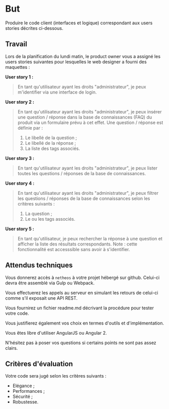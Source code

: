 But
===
Produire le code client (interfaces et logique) correspondant aux users stories décrites ci-dessous. 

Travail
-------
Lors de la planification du lundi matin, le product owner vous a assigné les users stories suivantes pour lesquelles le web designer a fourni des maquettes :

**User story 1 :**
> En tant qu'utilisateur ayant les droits "administrateur", je peux m'identifier via une interface de login.

**User story 2 :**
> En tant qu'utilisateur ayant les droits "administrateur", je peux insérer une question / réponse dans la base de connaissances (FAQ) du produit via un formulaire prévu à cet effet. Une question / réponse est définie par :
> 1. Le libellé de la question ;
> 0. Le libellé de la réponse ;
> 0. La liste des tags associés.

**User story 3 :**
> En tant qu'utilisateur ayant les droits "administrateur", je peux lister toutes les questions / réponses de la base de connaissances.

**User story 4 :**
> En tant qu'utilisateur ayant les droits "administrateur", je peux filtrer les questions / réponses de la base de connaissances selon les critères suivants :
> 1. La question ;
> 0. Le ou les tags associés.

**User story 5 :**
> En tant qu'utilisateur, je peux rechercher la réponse à une question et afficher la liste des résultats correspondants. Note : cette fonctionnalité est accesssible sans avoir à s'identifier.

Attendus techniques
-------------------
Vous donnerez accès à `netheos` à votre projet hébergé sur github. Celui-ci devra être assemblé via Gulp ou Webpack.

Vous effectuerez les appels au serveur en simulant les retours de celui-ci comme s'il exposait une API REST.

Vous fournirez un fichier readme.md décrivant la procédure pour tester votre code.

Vous justifierez également vos choix en termes d'outils et d'implémentation.

Vous êtes libre d'utiliser AngularJS ou Angular 2.

N'hésitez pas à poser vos questions si certains points ne sont pas assez clairs.

Critères d'évaluation
-------------------
Votre code sera jugé selon les critères suivants :
- Elégance ;
- Performances ;
- Sécurité ;
- Robustesse.
